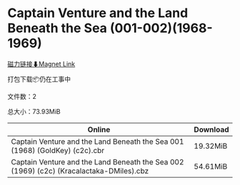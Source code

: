 # Captain Venture and the Land Beneath the Sea (001-002)(1968-1969)

[磁力链接⬇Magnet Link](magnet:?xt=urn:btih:12cfd1d32772f73f3776cec01866b5f4918e3aa0&dn=Captain%20Venture%20and%20the%20Land%20Beneath%20the%20Sea%20%28001-002%29%281968-1969%29)

打包下载📦仍在工事中

文件数：2

总大小：73.93MiB

Online | Download
--- | ---
Captain Venture and the Land Beneath the Sea 001 (1968) (GoldKey) (c2c).cbr | 19.32MiB
Captain Venture and the Land Beneath the Sea 002 (1969) (c2c) (Kracalactaka-DMiles).cbz | 54.61MiB